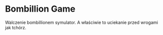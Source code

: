  # Bombillion Game
Walczenie bombillionem symulator. A właściwie to uciekanie przed wrogami jak tchórz.
